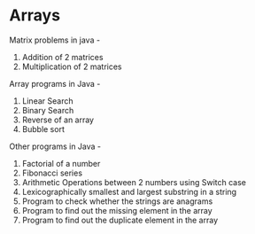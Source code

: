 # Arrays
Matrix problems in java - 
1. Addition of 2 matrices
2. Multiplication of 2 matrices

Array programs in Java - 
1. Linear Search 
2. Binary Search 
3. Reverse of an array
4. Bubble sort

Other programs in Java - 
1. Factorial of a number 
2. Fibonacci series
2. Arithmetic Operations between 2 numbers using Switch case
3. Lexicographically smallest and largest substring in a string
4. Program to check whether the strings are anagrams
5. Program to find out the missing element in the array
6. Program to find out the duplicate element in the array
